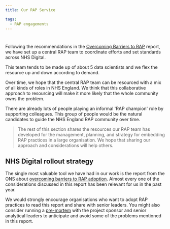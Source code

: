 ```yaml
---
title: Our RAP Service

tags: 
  - RAP engagements
---
```


#

Following the recommendations in the [Overcoming Barriers to RAP](https://osr.statisticsauthority.gov.uk/publication/reproducible-analytical-pipelines-overcoming-barriers-to-adoption/)
report, we have set up a central RAP team to coordinate efforts and set standards across NHS Digital.

This team tends to be made up of about 5 data scientists and we flex the resource up and down according to demand.

Over time, we hope that the central RAP team can be resourced with a mix of all kinds of roles in NHS England. We think that this collaborative approach to resourcing will make it more likely that the whole community owns the problem.

There are already lots of people playing an informal 'RAP champion' role by supporting colleagues. This group of people would be the natural candidates to guide the NHS England RAP community over time.

> The rest of this section shares the resources our RAP team has developed for the management, planning, and strategy for embedding RAP practices in a large organisation. We hope that sharing our approach and considerations will help others.

## NHS Digital rollout strategy

The single most valuable tool we have had in our work is the report from the ONS about
[overcoming barriers to RAP adoption](https://osr.statisticsauthority.gov.uk/publication/reproducible-analytical-pipelines-overcoming-barriers-to-adoption/). Almost every one of the considerations discussed in this report has been relevant for us in the past year.

We would strongly encourage organisations who want to adopt RAP practices to read this report and share with senior leaders. You might also consider running a [pre-mortem](https://www.atlassian.com/team-playbook/plays/pre-mortem) with the project sponsor and senior analytical leaders to anticipate and avoid some of the problems mentioned in this report.

